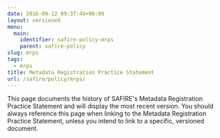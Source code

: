 ```yaml
---
date: 2016-09-12 09:37:44+00:00
layout: versioned
menu:
  main:
    identifier: safire-policy-mrps
    parent: safire-policy
slug: mrps
tags:
  - mrps
title: Metadata Registration Practice Statement
url: /safire/policy/mrps/
---
```


This page documents the history of SAFIRE's Metadata Registration Practice Statement and will display the most recent version. You should always reference this page when linking to the Metadata Registration Practice Statement, unless you intend to link to a specific, versioned document.

